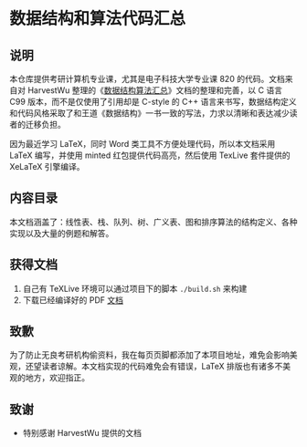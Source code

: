 # 数据结构和算法代码汇总

## 说明

本仓库提供考研计算机专业课，尤其是电子科技大学专业课 820 的代码。文档来自对 HarvestWu 整理的《[数据结构算法汇总](reference/数据结构算法伪代码汇总.pdf)》文档的整理和完善，以 C 语言 C99 版本，而不是仅使用了引用却是 C-style 的 C++ 语言来书写，数据结构定义和代码风格采取了和王道《数据结构》一书一致的写法，力求以清晰和表达减少读者的迁移负担。

因为最近学习 LaTeX，同时 Word 类工具不方便处理代码，所以本文档采用 LaTeX 编写，并使用 minted 红包提供代码高亮，然后使用 TexLive 套件提供的 XeLaTeX 引擎编译。

## 内容目录

本文档涵盖了：线性表、栈、队列、树、广义表、图和排序算法的结构定义、各种实现以及大量的例题和解答。

## 获得文档

1. 自己有 TeXLive 环境可以通过项目下的脚本 `./build.sh` 来构建
2. 下载已经编译好的 PDF [文档](release/code-of-datastruct-and-algorithm.pdf)

## 致歉

为了防止无良考研机构偷资料，我在每页页脚都添加了本项目地址，难免会影响美观，还望读者谅解。本文档实现的代码难免会有错误，LaTeX 排版也有诸多不美观的地方，欢迎指正。

## 致谢

- 特别感谢 HarvestWu 提供的文档
